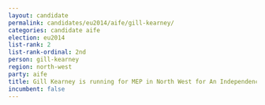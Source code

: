 ```yaml
---
layout: candidate
permalink: candidates/eu2014/aife/gill-kearney/
categories: candidate aife
election: eu2014
list-rank: 2
list-rank-ordinal: 2nd
person: gill-kearney
region: north-west
party: aife
title: Gill Kearney is running for MEP in North West for An Independence From Europe
incumbent: false
---
```

